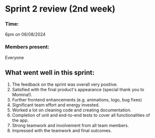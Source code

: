 # Sprint 2 review (2nd week)

### Time: 
6pm on 06/08/2024
### Members present: 
Everyone

## What went well in this sprint:
1. The feedback on the sprint was overall very positive.
2. Satisfied with the final product's appearance (special thank you to Momina!).
3. Further frontend enhancements (e.g. animations, logo, bug fixes)
4. Significant team effort and energy invested.
5. Worked a lot on cleaning code and creating documentation.
6. Completion of unit and end-to-end tests to cover all functionalities of the app.
7. Strong teamwork and involvement from all team members.
8. Impressed with the teamwork and final outcomes.
